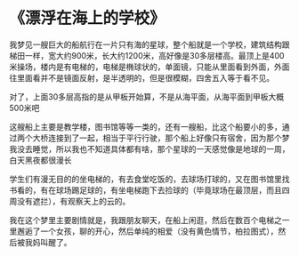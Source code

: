 # 《漂浮在海上的学校》

我梦见一艘巨大的船航行在一片只有海的星球，整个船就是一个学校，建筑结构跟梯田一样，宽大约900米，长大约1200米，高好像是30多层楼高。最顶上是400米操场，楼内是有电梯的，电梯是椭球状的，单面镜，只能从里面看到外面，外面往里面看并不是镜面反射，是半透明的，但是很模糊，四舍五入等于看不见。

&#x20;

对了，上面30多层高指的是从甲板开始算，不是从海平面，从海平面到甲板大概500米吧

&#x20;

这艘船上主要是教学楼，图书馆等等一类的，还有一艘船，比这个船要小的多，通过两个大桥连接到了一起，相当于平行行驶，那个船上好像只有宿舍，因为那个梦我没去睡觉，所以我也不知道具体都有啥，那个星球的一天感觉像是地球的一周，白天黑夜都很漫长

&#x20;

学生们有漫无目的的坐电梯的，有去食堂吃饭的，去球场打球的，又在图书馆里找书看的，有在球场踢足球的，有坐电梯跑下去捡球的（毕竟球场在最顶层，而且四周没有遮拦），有观察天上的云的。

&#x20;

我在这个梦里主要剧情就是，我跟朋友聊天，在船上闲逛，然后在数百个电梯之一里邂逅了一个女孩，聊的开心，然后单纯的相爱（没有黄色情节，柏拉图式），然后被我妈叫醒了。
